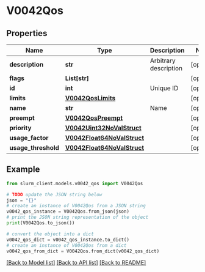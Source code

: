 # V0042Qos


## Properties

Name | Type | Description | Notes
------------ | ------------- | ------------- | -------------
**description** | **str** | Arbitrary description | [optional] 
**flags** | **List[str]** |  | [optional] 
**id** | **int** | Unique ID | [optional] 
**limits** | [**V0042QosLimits**](V0042QosLimits.md) |  | [optional] 
**name** | **str** | Name | [optional] 
**preempt** | [**V0042QosPreempt**](V0042QosPreempt.md) |  | [optional] 
**priority** | [**V0042Uint32NoValStruct**](V0042Uint32NoValStruct.md) |  | [optional] 
**usage_factor** | [**V0042Float64NoValStruct**](V0042Float64NoValStruct.md) |  | [optional] 
**usage_threshold** | [**V0042Float64NoValStruct**](V0042Float64NoValStruct.md) |  | [optional] 

## Example

```python
from slurm_client.models.v0042_qos import V0042Qos

# TODO update the JSON string below
json = "{}"
# create an instance of V0042Qos from a JSON string
v0042_qos_instance = V0042Qos.from_json(json)
# print the JSON string representation of the object
print(V0042Qos.to_json())

# convert the object into a dict
v0042_qos_dict = v0042_qos_instance.to_dict()
# create an instance of V0042Qos from a dict
v0042_qos_from_dict = V0042Qos.from_dict(v0042_qos_dict)
```
[[Back to Model list]](../README.md#documentation-for-models) [[Back to API list]](../README.md#documentation-for-api-endpoints) [[Back to README]](../README.md)


